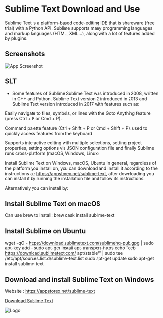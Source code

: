 
# Sublime Text Download and Use

Sublime Text is a platform-based code-editing IDE that is shareware (free trial) with a Python API. Sublime supports many programming languages and markup languages (HTML, XML...), along with a lot of features added by plugins.

## Screenshots

![App Screenshot](https://appstorex.net/wp-content/uploads/2022/09/sublime-text-cover.jpg)


## SLT
+ Some features of Sublime
Sublime Text was introduced in 2008, written in C++ and Python. Sublime Text version 2 introduced in 2013 and Sublime Text version introduced in 2017 with features such as:

Easily navigate to files, symbols, or lines with the Goto Anything feature (press Ctrl + P or Cmd + P).

Command palette feature (Ctrl + Shift + P or Cmd + Shift + P), used to quickly access features from the keyboard

Supports interactive editing with multiple selections, setting project properties, setting options via JSON configuration file and finally Sublime runs cross-platform (macOS, Windows, Linux)

Install Sublime Text on Windows, macOS, Ubuntu
In general, regardless of the platform you install on, you can download and install it according to the instructions at: https://appstorex.net/sublime-text, after downloading you can install it by running the installation file and follow its instructions.

Alternatively you can install by:
## Install Sublime Text on macOS

Can use brew to install: 
brew cask install sublime-text

## Install Sublime on Ubuntu
wget -qO - https://download.sublimetext.com/sublimehq-pub.gpg | sudo apt-key add -
sudo apt-get install apt-transport-https
echo "deb https://download.sublimetext.com/ apt/stable/" | sudo tee /etc/apt/sources.list.d/sublime-text.list
sudo apt-get update
sudo apt-get install sublime-text

## Download and install Sublime Text on Windows
Website : https://appstorex.net/sublime-text

[Download Sublime Text](https://appstorex.net/sublime-text)

![Logo](https://appstorex.net/wp-content/themes/app/assets/images/logo.png)

